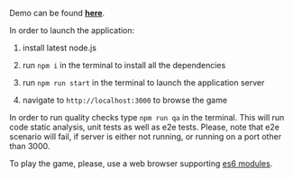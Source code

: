 Demo can be found __[here](https://slot-machine-game.herokuapp.com/)__.

In order to launch the application:

1) install latest node.js

2) run `npm i` in the terminal to install all the dependencies

3) run `npm run start` in the terminal to launch the application server

4) navigate to `http://localhost:3000` to browse the game

In order to run quality checks type `npm run qa` in the terminal. This will run code static analysis, unit tests as well as e2e tests. Please, note that e2e scenario will fail, if server is either not running, or running on a port other than 3000.

To play the game, please, use a web browser supporting [es6 modules](https://caniuse.com/#search=modules).
